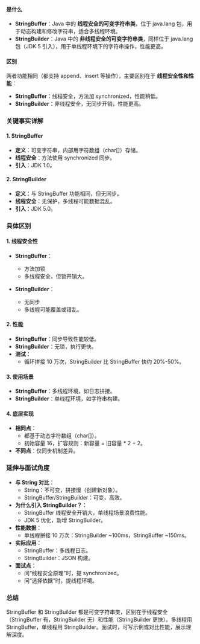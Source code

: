
#### 是什么

- **StringBuffer**：Java 中的 **线程安全的可变字符串类**，位于 java.lang 包，用于动态构建和修改字符串，适合多线程环境。
- **StringBuilder**：Java 中的 **非线程安全的可变字符串类**，同样位于 java.lang 包（JDK 5 引入），用于单线程环境下的字符串操作，性能更高。

#### 区别

两者功能相同（都支持 append、insert 等操作），主要区别在于 **线程安全性和性能**：

- **StringBuffer**：线程安全，方法加 synchronized，性能稍低。
- **StringBuilder**：非线程安全，无同步开销，性能更高。

### 关键事实详解

#### 1. StringBuffer

- **定义**：可变字符串，内部用字符数组（char[]）存储。
- **线程安全**：方法使用 synchronized 同步。
- **引入**：JDK 1.0。

#### 2. StringBuilder

- **定义**：与 StringBuffer 功能相同，但无同步。
- **线程安全**：无保护，多线程可能数据混乱。
- **引入**：JDK 5.0。

### 具体区别

#### 1. 线程安全性

- **StringBuffer**：
    
    - 方法加锁
    - 多线程安全，但锁开销大。
- **StringBuilder**：
    
    - 无同步
    - 多线程可能覆盖或错乱。

#### 2. 性能

- **StringBuffer**：同步导致性能较低。
- **StringBuilder**：无锁，执行更快。
- **测试**：
    - 循环拼接 10 万次，StringBuilder 比 StringBuffer 快约 20%-50%。

#### 3. 使用场景

- **StringBuffer**：多线程环境，如日志拼接。
- **StringBuilder**：单线程环境，如字符串构建。

#### 4. 底层实现

- **相同点**：
    - 都基于动态字符数组（char[]）。
    - 初始容量 16，扩容规则：新容量 = 旧容量 * 2 + 2。
- **不同点**：仅同步机制差异。

### 延伸与面试角度

- **与 String 对比**：
    - String：不可变，拼接慢（创建新对象）。
    - StringBuffer/StringBuilder：可变，高效。
- **为什么引入 StringBuilder？**：
    - StringBuffer 线程安全开销大，单线程场景浪费性能。
    - JDK 5 优化，新增 StringBuilder。
- **性能数据**：
    - 单线程拼接 10 万次：StringBuilder ~100ms，StringBuffer ~150ms。
- **实际应用**：
    - StringBuffer：多线程日志。
    - StringBuilder：JSON 构建。
- **面试点**：
    - 问“线程安全原理”时，提 synchronized。
    - 问“选择依据”时，提线程环境。

### 总结

StringBuffer 和 StringBuilder 都是可变字符串类，区别在于线程安全（StringBuffer 有，StringBuilder 无）和性能（StringBuilder 更快）。多线程用 StringBuffer，单线程用 StringBuilder。面试时，可写示例或对比性能，展示理解深度。